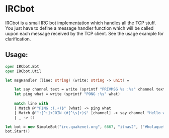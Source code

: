 IRCbot
=======

IRCbot is a small IRC bot implementation which handles all the TCP stuff. You just have to define a message handler function which will be called uupon each message received by the TCP client. See the usage example for clarification.

Usage:
------
```FSharp
open IRCbot.Bot
open IRCbot.Util

let msgHandler (line: string) (write: string -> unit) =

    let say channel text = write (sprintf "PRIVMSG %s :%s" channel text)
    let ping what = write (sprintf "PONG :%s" what)
    
    match line with
    | Match @"^PING :(.+)$" [what] -> ping what
    | Match @"^:[^:]+JOIN (#[^\s]+)$" [channel] -> say channel "Hello world!"
    | _ -> ()

let bot = new SimpleBot("irc.quakenet.org", 6667, "itnas2", ["#holaquetalsoycolosal"; "#holaquetalsoycolosal2"], msgHandler)
bot.Start()
```
